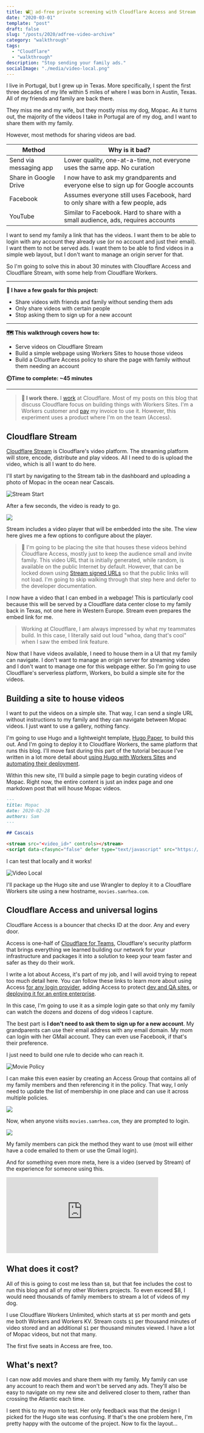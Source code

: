 ```yaml
---
title: 📽️🔑 ad-free private screening with Cloudflare Access and Stream
date: "2020-03-01"
template: "post"
draft: false
slug: "/posts/2020/adfree-video-archive"
category: "walkthrough"
tags:
  - "Cloudflare"
  - "walkthrough"
description: "Stop sending your family ads."
socialImage: "./media/video-local.png"
---
```


I live in Portugal, but I grew up in Texas. More specifically, I spent the first three decades of my life within 5 miles of where I was born in Austin, Texas. All of my friends and family are back there.

They miss me and my wife, but they mostly miss my dog, Mopac. As it turns out, the majority of the videos I take in Portugal are of my dog, and I want to share them with my family.

However, most methods for sharing videos are bad.

|Method|Why is it bad?|
|---|---|
|Send via messaging app|Lower quality, one-at-a-time, not everyone uses the same app. No curation|
|Share in Google Drive|I now have to ask my grandparents and everyone else to sign up for Google accounts|
|Facebook|Assumes everyone still uses Facebook, hard to only share with a few people, ads|
|YouTube|Similar to Facebook. Hard to share with a small audience, ads, requires accounts|

I want to send my family a link that has the videos. I want them to be able to login with any account they already use (or no account and just their email). I want them to not be served ads. I want them to be able to find videos in a simple web layout, but I don't want to manage an origin server for that.

So I'm going to solve this in about 30 minutes with Cloudflare Access and Cloudflare Stream, with some help from Cloudflare Workers.

---

**🎯 I have a few goals for this project:**

* Share videos with friends and family without sending them ads
* Only share videos with certain people
* Stop asking them to sign up for a new account

---

**🗺️ This walkthrough covers how to:**

* Serve videos on Cloudflare Stream
* Build a simple webpage using Workers Sites to house those videos
* Build a Cloudflare Access policy to share the page with family without them needing an account

**⏲️Time to complete: ~45 minutes**

---

> **👔 I work there.** I [work](https://www.linkedin.com/in/samrhea/) at Cloudflare. Most of my posts on this blog that discuss Cloudflare focus on building things with Workers Sites. I'm a Workers customer and [pay](https://twitter.com/LakeAustinBlvd/status/1200380340382191617) my invoice to use it. However, this experiment uses a product where I'm on the team (Access).

## Cloudflare Stream

[Cloudflare Stream](https://www.cloudflare.com/products/cloudflare-stream/) is Cloudflare's video platform. The streaming platform will store, encode, distribute and play videos. All I need to do is upload the video, which is all I want to do here.

I'll start by navigating to the Stream tab in the dashboard and uploading a photo of Mopac in the ocean near Cascais.

![Stream Start](./media/stream-start.png)

After a few seconds, the video is ready to go.

![](./media/stream-load.png)

Stream includes a video player that will be embedded into the site. The view here gives me a few options to configure about the player.

> 🔐 I'm going to be placing the site that houses these videos behind Cloudflare Access, mostly just to keep the audience small and invite family. This video URL that is initially generated, while random, is available on the public Internet by default. However, that can be locked down using [Stream signed URLs](https://developers.cloudflare.com/stream/security/signed-urls/) so that the public links will not load. I'm going to skip walking through that step here and defer to the developer documentation.

I now have a video that I can embed in a webpage! This is particularly cool because this will be served by a Cloudflare data center close to my family back in Texas, not one here in Western Europe. Stream even prepares the embed link for me.

> Working at Cloudflare, I am always impressed by what my teammates build. In this case, I literally said out loud "whoa, dang that's cool" when I saw the embed link feature.

Now that I have videos available, I need to house them in a UI that my family can navigate. I don't want to manage an origin server for streaming video and I don't want to manage one for this webpage either. So I'm going to use Cloudflare's serverless platform, Workers, bo build a simple site for the videos.

## Building a site to house videos

I want to put the videos on a simple site. That way, I can send a single URL without instructions to my family and they can navigate between Mopac videos. I just want to use a gallery, nothing fancy.

I'm going to use Hugo and a lightweight template, [Hugo Paper](https://themes.gohugo.io/hugo-paper/), to build this out. And I'm going to deploy it to Cloudflare Workers, the same platform that runs this blog. I'll move fast during this part of the tutorial because I've written in a lot more detail about [using Hugo with Workers Sites](https://blog.samrhea.com/post/wrangler-sites/) and [automating their deployment](https://blog.samrhea.com/posts/2019/workers-github-deploy).

Within this new site, I'll build a simple page to begin curating videos of Mopac. Right now, the entire content is just an index page and one markdown post that will house Mopac videos.

```md
---
title: Mopac
date: 2020-02-28
authors: Sam
---

## Cascais

<stream src="<video_id>" controls></stream>
<script data-cfasync="false" defer type="text/javascript" src="https://embed.videodelivery.net/embed/r4xu.fla9.latest.js?video=<video_id>"></script>
```

I can test that locally and it works!

![Video Local](./media/video-local.png)

I'll package up the Hugo site and use Wrangler to deploy it to a Cloudflare Workers site using a new hostname, `movies.samrhea.com`.

## Cloudflare Access and universal logins

Cloudflare Access is a bouncer that checks ID at the door. Any and every door.

Access is one-half of [Cloudflare for Teams](https://blog.cloudflare.com/cloudflare-for-teams-products/), Cloudflare's security platform that brings everything we learned building our network for your infrastructure and packages it into a solution to keep your team faster and safer as they do their work.

I write a lot about Access, it's part of my job, and I will avoid trying to repeat too much detail here. You can follow these links to learn more about using Access [for any login provider](https://blog.cloudflare.com/multi-sso-and-cloudflare-access-adding-linkedin-and-github-teams/), adding Access to protect [dev and QA sites](https://blog.samrhea.com/post/deploy-pipeline/), or [deploying it for an entire enterprise](https://blog.cloudflare.com/announcing-the-cloudflare-access-app-launch/).

In this case, I'm going to use it as a simple login gate so that only my family can watch the dozens and dozens of dog videos I capture.

The best part is **I don't need to ask them to sign up for a new account**. My grandparents can use their email address with any email domain. My mom can login with her GMail account. They can even use Facebook, if that's their preference.

I just need to build one rule to decide who can reach it.

![Movie Policy](./media/movie-policy.png)

I can make this even easier by creating an Access Group that contains all of my family members and then referencing it in the policy. That way, I only need to update the list of membership in one place and can use it across multiple policies.

![](./media/group.png)

Now, when anyone visits `movies.samrhea.com`, they are prompted to login.

![](./media/login-prompt.png)

My family members can pick the method they want to use (most will either have a code emailed to them or use the Gmail login).

And for something even more meta, here is a video (served by Stream) of the experience for someone using this.

<iframe
  src="https://iframe.videodelivery.net/4d3300dd2c50b01c13ce5ef946de6fde"
  style="border: none;"
  height="200"
  width="400"
  allow="accelerometer; gyroscope; autoplay; encrypted-media; picture-in-picture;"
  allowfullscreen="true"
></iframe>

## What does it cost?

All of this is going to cost me less than `$8`, but that fee includes the cost to run this blog and all of my other Workers projects. To even exceed $8, I would need thousands of family members to stream a lot of videos of my dog.

I use Cloudflare Workers Unlimited, which starts at `$5` per month and gets me both Workers and Workers KV. Stream costs `$1` per thousand minutes of video stored and an additional `$1` per thousand minutes viewed. I have a lot of Mopac videos, but not that many.

The first five seats in Access are free, too.

## What's next?

I can now add movies and share them with my family. My family can use any account to reach them and won't be served any ads. They'll also be easy to navigate on my new site and delivered closer to them, rather than crossing the Atlantic each time.

I sent this to my mom to test. Her only feedback was that the design I picked for the Hugo site was confusing. If that's the one problem here, I'm pretty happy with the outcome of the project. Now to fix the layout...